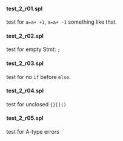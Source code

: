 #### test_2_r01.spl

test for `a=a+ +1`, `a=a+ -1` something like that.

#### test_2_r02.spl

test for empty Stmt: `;`

#### test_2_r03.spl

test for no `if` before `else`.

#### test_2_r04.spl

test for unclosed `{}[]()`

#### test_2_r05.spl

test for A-type errors